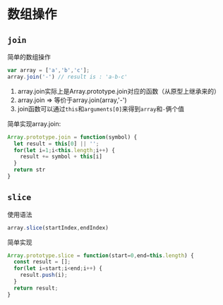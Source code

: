 # 数组操作

## `join`
简单的数组操作  
```js
var array = ['a','b','c'];
array.join('-') // result is : 'a-b-c'
```
1. array.join实际上是Array.prototype.join对应的函数（从原型上继承来的）
2. array.join => 等价于array.join(array,'-')
3. join函数可以通过`this`和`arguments[0]`来得到`array`和`-`俩个值

简单实现array.join:
```js
Array.prototype.join = function(symbol) {
  let result = this[0] || '';
  for(let i=1;i<this.length;i++) {
    result += symbol + this[i]
  }
  return str
}
```

## `slice`
使用语法
```js
array.slice(startIndex,endIndex)
```
简单实现
```js
Array.prototype.slice = function(start=0,end=this.length) {
  const result = [];
  for(let i=start;i<end;i++) {
    result.push(i);
  }
  return result;
}
```
